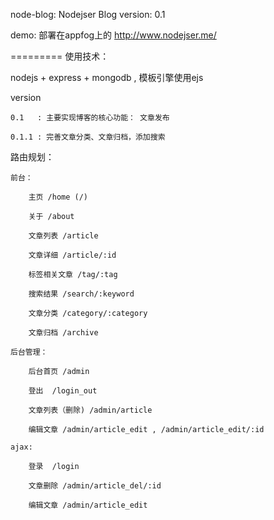 node-blog: Nodejser Blog
version: 0.1

demo: 部署在appfog上的 http://www.nodejser.me/

=========
使用技术：

  nodejs + express + mongodb , 模板引擎使用ejs

  version 

	0.1   : 主要实现博客的核心功能： 文章发布
	
	0.1.1 : 完善文章分类、文章归档，添加搜索

路由规划：

	前台：
	
		主页 /home (/)
		
		关于 /about
		
		文章列表 /article
		
		文章详细 /article/:id
		
		标签相关文章 /tag/:tag
		
		搜索结果 /search/:keyword
		
		文章分类 /category/:category
		
		文章归档 /archive

	后台管理：
	
		后台首页 /admin
		
		登出  /login_out
		
		文章列表（删除) /admin/article
		
		编辑文章 /admin/article_edit , /admin/article_edit/:id

	ajax:
	
		登录  /login
		
		文章删除 /admin/article_del/:id
		
		编辑文章 /admin/article_edit
		
		
		
